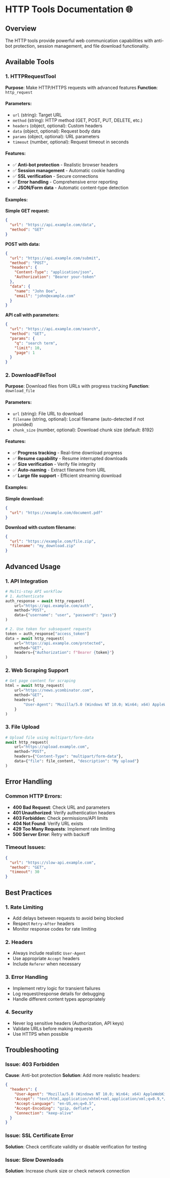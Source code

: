 # HTTP Tools Documentation 🌐

## Overview
The HTTP tools provide powerful web communication capabilities with anti-bot protection, session management, and file download functionality.

## Available Tools

### 1. HTTPRequestTool
**Purpose**: Make HTTP/HTTPS requests with advanced features
**Function**: `http_request`

#### Parameters:
- `url` (string): Target URL 
- `method` (string): HTTP method (GET, POST, PUT, DELETE, etc.)
- `headers` (object, optional): Custom headers
- `data` (object, optional): Request body data
- `params` (object, optional): URL parameters
- `timeout` (number, optional): Request timeout in seconds

#### Features:
- ✅ **Anti-bot protection** - Realistic browser headers
- ✅ **Session management** - Automatic cookie handling
- ✅ **SSL verification** - Secure connections
- ✅ **Error handling** - Comprehensive error reporting
- ✅ **JSON/Form data** - Automatic content-type detection

#### Examples:

**Simple GET request:**
```json
{
  "url": "https://api.example.com/data",
  "method": "GET"
}
```

**POST with data:**
```json
{
  "url": "https://api.example.com/submit",
  "method": "POST",
  "headers": {
    "Content-Type": "application/json",
    "Authorization": "Bearer your-token"
  },
  "data": {
    "name": "John Doe",
    "email": "john@example.com"
  }
}
```

**API call with parameters:**
```json
{
  "url": "https://api.example.com/search",
  "method": "GET",
  "params": {
    "q": "search term",
    "limit": 10,
    "page": 1
  }
}
```

### 2. DownloadFileTool
**Purpose**: Download files from URLs with progress tracking
**Function**: `download_file`

#### Parameters:
- `url` (string): File URL to download
- `filename` (string, optional): Local filename (auto-detected if not provided)
- `chunk_size` (number, optional): Download chunk size (default: 8192)

#### Features:
- ✅ **Progress tracking** - Real-time download progress
- ✅ **Resume capability** - Resume interrupted downloads
- ✅ **Size verification** - Verify file integrity
- ✅ **Auto-naming** - Extract filename from URL
- ✅ **Large file support** - Efficient streaming download

#### Examples:

**Simple download:**
```json
{
  "url": "https://example.com/document.pdf"
}
```

**Download with custom filename:**
```json
{
  "url": "https://example.com/file.zip",
  "filename": "my_download.zip"
}
```

## Advanced Usage

### 1. API Integration
```python
# Multi-step API workflow
# 1. Authenticate
auth_response = await http_request(
    url="https://api.example.com/auth",
    method="POST",
    data={"username": "user", "password": "pass"}
)

# 2. Use token for subsequent requests
token = auth_response["access_token"]
data = await http_request(
    url="https://api.example.com/protected",
    method="GET",
    headers={"Authorization": f"Bearer {token}"}
)
```

### 2. Web Scraping Support
```python
# Get page content for scraping
html = await http_request(
    url="https://news.ycombinator.com",
    method="GET",
    headers={
        "User-Agent": "Mozilla/5.0 (Windows NT 10.0; Win64; x64) AppleWebKit/537.36"
    }
)
```

### 3. File Upload
```python
# Upload file using multipart/form-data
await http_request(
    url="https://upload.example.com",
    method="POST",
    headers={"Content-Type": "multipart/form-data"},
    data={"file": file_content, "description": "My upload"}
)
```

## Error Handling

### Common HTTP Errors:
- **400 Bad Request**: Check URL and parameters
- **401 Unauthorized**: Verify authentication headers
- **403 Forbidden**: Check permissions/API limits
- **404 Not Found**: Verify URL exists
- **429 Too Many Requests**: Implement rate limiting
- **500 Server Error**: Retry with backoff

### Timeout Issues:
```json
{
  "url": "https://slow-api.example.com",
  "method": "GET",
  "timeout": 30
}
```

## Best Practices

### 1. Rate Limiting
- Add delays between requests to avoid being blocked
- Respect `Retry-After` headers
- Monitor response codes for rate limiting

### 2. Headers
- Always include realistic `User-Agent`
- Use appropriate `Accept` headers
- Include `Referer` when necessary

### 3. Error Handling
- Implement retry logic for transient failures
- Log request/response details for debugging
- Handle different content types appropriately

### 4. Security
- Never log sensitive headers (Authorization, API keys)
- Validate URLs before making requests
- Use HTTPS when possible

## Troubleshooting

### Issue: 403 Forbidden
**Cause**: Anti-bot protection
**Solution**: Add more realistic headers:
```json
{
  "headers": {
    "User-Agent": "Mozilla/5.0 (Windows NT 10.0; Win64; x64) AppleWebKit/537.36",
    "Accept": "text/html,application/xhtml+xml,application/xml;q=0.9,*/*;q=0.8",
    "Accept-Language": "en-US,en;q=0.5",
    "Accept-Encoding": "gzip, deflate",
    "Connection": "keep-alive"
  }
}
```

### Issue: SSL Certificate Error
**Solution**: Check certificate validity or disable verification for testing

### Issue: Slow Downloads
**Solution**: Increase chunk size or check network connection
